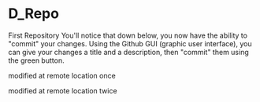# D_Repo
First Repository 
You'll notice that down below, you now have the ability to "commit" your changes. Using the Github GUI (graphic user interface), you can give your changes a title and a description, then "commit" them using the green button.

modified at remote location once

modified at remote location twice
